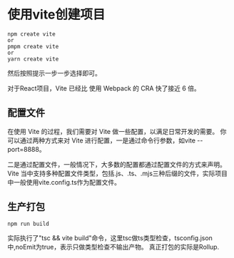 # 使用vite创建项目
```
npm create vite 
or
pmpm create vite 
or
yarn create vite
```
然后按照提示一步一步选择即可。

对于React项目，Vite 已经比 使用 Webpack 的 CRA 快了接近 6 倍。

## 配置文件
在使用 Vite 的过程，我们需要对 Vite 做一些配置，以满足日常开发的需要。
你可以通过两种方式来对 Vite 进行配置，一是通过命令行参数，如vite --port=8888。

二是通过配置文件，一般情况下，大多数的配置都通过配置文件的方式来声明。
Vite 当中支持多种配置文件类型，包括.js、.ts、.mjs三种后缀的文件，实际项目中一般使用vite.config.ts作为配置文件。


## 生产打包
```
npm run build
```
实际执行了"tsc && vite build"命令，这里tsc做ts类型检查，tsconfig.json中,noEmit为true，表示只做类型检查不输出产物。
真正打包的实际是Rollup.